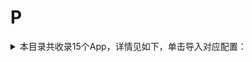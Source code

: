 # P
<details>
<summary>
本目录共收录15个App，详情见如下，单击导入对应配置：
</summary>

- [pikpak](https://quantumult.app/x/open-app/add-resource?remote-resource=%7B%22rewrite_remote%22%3A%20%5B%22https%3A%2F%2Fraw.githubusercontent.com%2Fzirawell%2FR-Store%2Fmain%2FRule%2FQuanX%2FAdblock%2FApp%2FP%2Fpikpak%2Frewrite%2Fpikpak.conf%2C%20tag%3Dpikpak%22%5D%7D)
- [pixiv](https://quantumult.app/x/open-app/add-resource?remote-resource=%7B%22filter_remote%22%3A%20%5B%22https%3A%2F%2Fraw.githubusercontent.com%2Fzirawell%2FR-Store%2Fmain%2FRule%2FQuanX%2FAdblock%2FApp%2FP%2Fpixiv%2Ffilter%2Fpixiv.list%2C%20tag%3Dpixiv%22%5D%2C%22rewrite_remote%22%3A%20%5B%22https%3A%2F%2Fraw.githubusercontent.com%2Fzirawell%2FR-Store%2Fmain%2FRule%2FQuanX%2FAdblock%2FApp%2FP%2Fpixiv%2Frewrite%2Fpixiv.conf%2C%20tag%3Dpixiv%22%5D%7D)
- [平安口袋银行](https://quantumult.app/x/open-app/add-resource?remote-resource=%7B%22filter_remote%22%3A%20%5B%22https%3A%2F%2Fraw.githubusercontent.com%2Fzirawell%2FR-Store%2Fmain%2FRule%2FQuanX%2FAdblock%2FApp%2FP%2F%E5%B9%B3%E5%AE%89%E5%8F%A3%E8%A2%8B%E9%93%B6%E8%A1%8C%2Ffilter%2Fsdb.list%2C%20tag%3D%E5%B9%B3%E5%AE%89%E5%8F%A3%E8%A2%8B%E9%93%B6%E8%A1%8C%22%5D%2C%22rewrite_remote%22%3A%20%5B%22https%3A%2F%2Fraw.githubusercontent.com%2Fzirawell%2FR-Store%2Fmain%2FRule%2FQuanX%2FAdblock%2FApp%2FP%2F%E5%B9%B3%E5%AE%89%E5%8F%A3%E8%A2%8B%E9%93%B6%E8%A1%8C%2Frewrite%2Fsdb.conf%2C%20tag%3D%E5%B9%B3%E5%AE%89%E5%8F%A3%E8%A2%8B%E9%93%B6%E8%A1%8C%22%5D%7D)
- [平安壹钱包](https://quantumult.app/x/open-app/add-resource?remote-resource=%7B%22rewrite_remote%22%3A%20%5B%22https%3A%2F%2Fraw.githubusercontent.com%2Fzirawell%2FR-Store%2Fmain%2FRule%2FQuanX%2FAdblock%2FApp%2FP%2F%E5%B9%B3%E5%AE%89%E5%A3%B9%E9%92%B1%E5%8C%85%2Frewrite%2F1qianbao.conf%2C%20tag%3D%E5%B9%B3%E5%AE%89%E5%A3%B9%E9%92%B1%E5%8C%85%22%5D%7D)
- [平安好车主](https://quantumult.app/x/open-app/add-resource?remote-resource=%7B%22rewrite_remote%22%3A%20%5B%22https%3A%2F%2Fraw.githubusercontent.com%2Fzirawell%2FR-Store%2Fmain%2FRule%2FQuanX%2FAdblock%2FApp%2FP%2F%E5%B9%B3%E5%AE%89%E5%A5%BD%E8%BD%A6%E4%B8%BB%2Frewrite%2FpinganHcz.conf%2C%20tag%3D%E5%B9%B3%E5%AE%89%E5%A5%BD%E8%BD%A6%E4%B8%BB%22%5D%7D)
- [平安证券](https://quantumult.app/x/open-app/add-resource?remote-resource=%7B%22rewrite_remote%22%3A%20%5B%22https%3A%2F%2Fraw.githubusercontent.com%2Fzirawell%2FR-Store%2Fmain%2FRule%2FQuanX%2FAdblock%2FApp%2FP%2F%E5%B9%B3%E5%AE%89%E8%AF%81%E5%88%B8%2Frewrite%2FpinganStock.conf%2C%20tag%3D%E5%B9%B3%E5%AE%89%E8%AF%81%E5%88%B8%22%5D%7D)
- [拼多多](https://quantumult.app/x/open-app/add-resource?remote-resource=%7B%22filter_remote%22%3A%20%5B%22https%3A%2F%2Fraw.githubusercontent.com%2Fzirawell%2FR-Store%2Fmain%2FRule%2FQuanX%2FAdblock%2FApp%2FP%2F%E6%8B%BC%E5%A4%9A%E5%A4%9A%2Ffilter%2Fpdd.list%2C%20tag%3D%E6%8B%BC%E5%A4%9A%E5%A4%9A%22%5D%2C%22rewrite_remote%22%3A%20%5B%22https%3A%2F%2Fraw.githubusercontent.com%2Fzirawell%2FR-Store%2Fmain%2FRule%2FQuanX%2FAdblock%2FApp%2FP%2F%E6%8B%BC%E5%A4%9A%E5%A4%9A%2Frewrite%2Fpdd.conf%2C%20tag%3D%E6%8B%BC%E5%A4%9A%E5%A4%9A%22%5D%7D)
- [朴朴超市](https://quantumult.app/x/open-app/add-resource?remote-resource=%7B%22rewrite_remote%22%3A%20%5B%22https%3A%2F%2Fraw.githubusercontent.com%2Fzirawell%2FR-Store%2Fmain%2FRule%2FQuanX%2FAdblock%2FApp%2FP%2F%E6%9C%B4%E6%9C%B4%E8%B6%85%E5%B8%82%2Frewrite%2Fpupu.conf%2C%20tag%3D%E6%9C%B4%E6%9C%B4%E8%B6%85%E5%B8%82%22%5D%7D)
- [浦发银行](https://quantumult.app/x/open-app/add-resource?remote-resource=%7B%22rewrite_remote%22%3A%20%5B%22https%3A%2F%2Fraw.githubusercontent.com%2Fzirawell%2FR-Store%2Fmain%2FRule%2FQuanX%2FAdblock%2FApp%2FP%2F%E6%B5%A6%E5%8F%91%E9%93%B6%E8%A1%8C%2Frewrite%2Fspdb.conf%2C%20tag%3D%E6%B5%A6%E5%8F%91%E9%93%B6%E8%A1%8C%22%5D%7D)
- [浦大喜奔](https://quantumult.app/x/open-app/add-resource?remote-resource=%7B%22rewrite_remote%22%3A%20%5B%22https%3A%2F%2Fraw.githubusercontent.com%2Fzirawell%2FR-Store%2Fmain%2FRule%2FQuanX%2FAdblock%2FApp%2FP%2F%E6%B5%A6%E5%A4%A7%E5%96%9C%E5%A5%94%2Frewrite%2Fspdbccc.conf%2C%20tag%3D%E6%B5%A6%E5%A4%A7%E5%96%9C%E5%A5%94%22%5D%7D)
- [澎湃新闻](https://quantumult.app/x/open-app/add-resource?remote-resource=%7B%22rewrite_remote%22%3A%20%5B%22https%3A%2F%2Fraw.githubusercontent.com%2Fzirawell%2FR-Store%2Fmain%2FRule%2FQuanX%2FAdblock%2FApp%2FP%2F%E6%BE%8E%E6%B9%83%E6%96%B0%E9%97%BB%2Frewrite%2Fthepaper.conf%2C%20tag%3D%E6%BE%8E%E6%B9%83%E6%96%B0%E9%97%BB%22%5D%7D)
- [皮皮搞笑](https://quantumult.app/x/open-app/add-resource?remote-resource=%7B%22rewrite_remote%22%3A%20%5B%22https%3A%2F%2Fraw.githubusercontent.com%2Fzirawell%2FR-Store%2Fmain%2FRule%2FQuanX%2FAdblock%2FApp%2FP%2F%E7%9A%AE%E7%9A%AE%E6%90%9E%E7%AC%91%2Frewrite%2Fizuiyou.conf%2C%20tag%3D%E7%9A%AE%E7%9A%AE%E6%90%9E%E7%AC%91%22%5D%7D)
- [皮皮虾](https://quantumult.app/x/open-app/add-resource?remote-resource=%7B%22rewrite_remote%22%3A%20%5B%22https%3A%2F%2Fraw.githubusercontent.com%2Fzirawell%2FR-Store%2Fmain%2FRule%2FQuanX%2FAdblock%2FApp%2FP%2F%E7%9A%AE%E7%9A%AE%E8%99%BE%2Frewrite%2Fpipix.conf%2C%20tag%3D%E7%9A%AE%E7%9A%AE%E8%99%BE%22%5D%7D)
- [票根](https://quantumult.app/x/open-app/add-resource?remote-resource=%7B%22rewrite_remote%22%3A%20%5B%22https%3A%2F%2Fraw.githubusercontent.com%2Fzirawell%2FR-Store%2Fmain%2FRule%2FQuanX%2FAdblock%2FApp%2FP%2F%E7%A5%A8%E6%A0%B9%2Frewrite%2Fpiaogen.conf%2C%20tag%3D%E7%A5%A8%E6%A0%B9%22%5D%7D)
- [配音秀](https://quantumult.app/x/open-app/add-resource?remote-resource=%7B%22rewrite_remote%22%3A%20%5B%22https%3A%2F%2Fraw.githubusercontent.com%2Fzirawell%2FR-Store%2Fmain%2FRule%2FQuanX%2FAdblock%2FApp%2FP%2F%E9%85%8D%E9%9F%B3%E7%A7%80%2Frewrite%2Fpeiyinxiu.conf%2C%20tag%3D%E9%85%8D%E9%9F%B3%E7%A7%80%22%5D%7D)

</details>